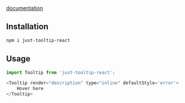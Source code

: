 <a href="https://boilingwaterr.github.io/just-react-tooltip/">
documentation
</a>

## Installation

```bash
npm i just-tooltip-react
```

## Usage

```js
import Tooltip from 'just-tooltip-react';

<Tooltip render="description" type="inline" defaultStyle='error'>
    Hover here
</Tooltip>
```
